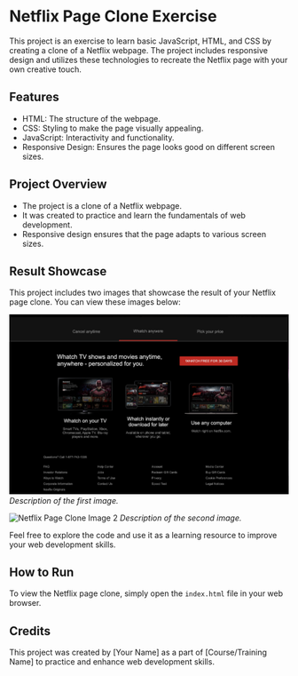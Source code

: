 # Netflix Page Clone Exercise

This project is an exercise to learn basic JavaScript, HTML, and CSS by creating a clone of a Netflix webpage. The project includes responsive design and utilizes these technologies to recreate the Netflix page with your own creative touch.

## Features

- HTML: The structure of the webpage.
- CSS: Styling to make the page visually appealing.
- JavaScript: Interactivity and functionality.
- Responsive Design: Ensures the page looks good on different screen sizes.

## Project Overview

- The project is a clone of a Netflix webpage.
- It was created to practice and learn the fundamentals of web development.
- Responsive design ensures that the page adapts to various screen sizes.

## Result Showcase

This project includes two images that showcase the result of your Netflix page clone. You can view these images below:

![Netflix Page Clone Image 1](./Screenshot%202023-09-26%20at%2016.52.09.png)
_Description of the first image._

![Netflix Page Clone Image 2](./Screenshot%202023-09-26%20at%2016.52.15.png)
_Description of the second image._

Feel free to explore the code and use it as a learning resource to improve your web development skills.

## How to Run

To view the Netflix page clone, simply open the `index.html` file in your web browser.

## Credits

This project was created by [Your Name] as a part of [Course/Training Name] to practice and enhance web development skills.
